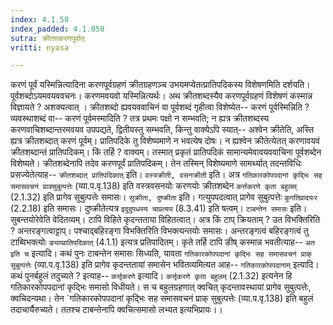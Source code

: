 ```yaml
---
index: 4.1.50
index_padded: 4.1.050
sutra: क्रीतात्करणपूर्वात्
vritti: nyasa

---
```

करणं पूर्वं यस्मिन्नित्यादिना करणपूर्वग्रहणं क्रीतग्रहणञ्च उभयमप्येतत्प्रातिपदिकस्य विशेषणमिति दर्शयति। पूर्वशब्दोऽयमवयववचनः। करणमवयवो यस्मिन्नित्यर्थः। अथ क्रीतशब्दस्यैव करणपूर्वग्रहणं विशेषणं कस्मान्न विज्ञायते ? अशक्यत्वात् । क्रीतशब्दो ह्यवयववाचिनं वा पूर्वशब्दं गृहीत्वा विशेष्येत-- करणं पूर्वस्मिन्निति ? व्यवस्थाशब्दं वा-- करणं पूर्वमस्मादिति ? तत्र प्रथमः पक्षो न सम्भवति; न ह्यत्र क्रीतशब्दस्य करणवाचिशब्दान्तरमवयव उपपद्यते, द्वितीयस्तु सम्भवति, किन्तु वाक्येऽपि स्यात्-- अश्वेन क्रीतेति, अस्ति ह्यत्र क्रीतशब्दात् करणं पूर्वम्। प्रातिपदिके तु विशेष्यमाणे न भवत्येष दोषः। न ह्यश्वेन क्रीतेत्येतत् करणावयवं क्रीतशब्दान्तं प्रातिपदिकम्। किं तर्हि ? वाक्यम्। तस्मात् प्रकृतं प्रातिपदिकं सामान्यमेवावयववाचिना पूर्वशब्देन विशेष्यते। क्रीतशब्देनापि तदेव करणपूर्वं प्रातिपदिकम्। तेन तस्मिन् विशेष्यमाणे सामर्थ्यात् तदन्तविधिः प्रसज्येतेत्याह-- `क्रीतशब्दात् प्रातिपदिकात्` इति। `वस्त्रक्रीती, वसनक्रीती` इति।
अत्र `गतिकारकोपपदानां कृद्भिः सह समासवचनं प्राक्सुबुत्पत्तेः` (व्या.प.वृ.138) इति वस्त्रवसनयोः करणयोः क्रीतशब्देन `कर्त्तकरणे कृता बहुलम्` (2.1.32) इति प्रागेव सुबुत्पत्तेः समासः।
`सुक्रीता, दुष्क्रीता` इति। गत्युपपदत्वात् प्रागेव सुबुत्पत्तेः `कुगतिप्रादयःर` (2.2.18) इति समासः। दुष्क्रीतेत्यत्र `इदुदुपधस्य चाप्रत्यय` (8.3.41) इति षत्वम्।
`टाबन्तेन समासः` इति। सुबन्तयोरेवेति वेदितव्यम्। टापि विहिते कृदन्तताया विहितत्वात्। अत्र किं टाप् क्रियताम् ? उत विभक्तिरिति ? अन्तरङ्गत्वाट्टाप्। पश्चाद्बहिरङ्गा विभक्तिरिति विभक्त्यन्तयोः समासः। अन्तरङ्गत्वं बहिरङ्गत्वं तु टाब्विभक्त्योः `ङ्याप्प्रातिपदिकात्` (4.1.1) इत्यत्र प्रतिपादितम्। कृते तर्हि टापि ङीष् कस्मान्न भवतीत्याह-- `अत इति च` इत्यादि। कथं पुनः टाबन्तेन समासः सिध्यति, यावता `गतिकारकोपपदानां कृद्भिः सह समासवचनं प्राक् सुबुत्पत्तेः` (व्या.प.वृ.138) इति प्रागेव कृदन्ततायां समासेन भवितव्यमित्यत आह-- `गतिकारकोपपदानाम्` इत्यादि। कथं पुनर्बहुलं तदुच्यते ? इत्याह-- `कर्त्तृकरणे` इत्यादि। `कर्त्तृकरणे कृता बहुलम्` (2.1.32) इत्यनेन हि गतिकारकोपपदानां कृद्भिः समासो विधीयते। स च बहुलग्रहणात् क्वचित् कृदन्तावस्थायां प्रागेव सुबुत्पत्तेः, क्वचिदन्यथा। तेन `गतिकारकोपपदानां कृद्भिः सह समासवचनं प्राक् सुबुत्पत्तेः (व्या.प.वृ.138) इति बहुलं तदाचार्यैरुच्यते। ततश्च टाबन्तेनापि क्वचित्समासो लभ्यत इत्यभिप्रायः।।